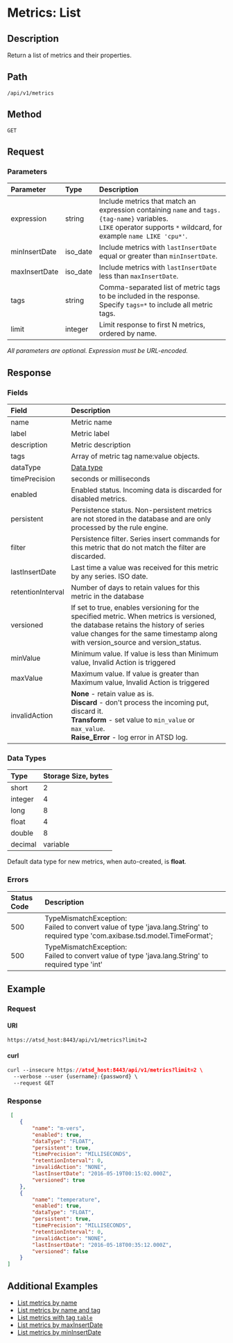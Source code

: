 # Metrics: List

## Description 

Return a list of metrics and their properties.

## Path

```
/api/v1/metrics
```

## Method

```
GET 
```

## Request

### Parameters

|**Parameter**|**Type**|**Description**|
|:---|:---|:---|
|expression|string|Include metrics that match an expression containing `name` and `tags.{tag-name}` variables. <br>`LIKE` operator supports `*` wildcard, for example `name LIKE 'cpu*'`.|
|minInsertDate|iso_date|Include metrics with `lastInsertDate` equal or greater than `minInsertDate`.|
|maxInsertDate|iso_date|Include metrics with `lastInsertDate` less than `maxInsertDate`.|
|tags|string|Comma-separated list of metric tags to be included in the response.<br>Specify `tags=*` to include all metric tags.|
|limit|integer|Limit response to first N metrics, ordered by name.|

_All parameters are optional. Expression must be URL-encoded._

## Response 

### Fields

|**Field**|**Description**|
|:---|:---|
|name|Metric name|
|label|Metric label|
|description |Metric description|
|tags|Array of metric tag name:value objects.|
|dataType|[Data type](#data-types)|
|timePrecision|seconds or milliseconds|
|enabled|Enabled status. Incoming data is discarded for disabled metrics.|
|persistent |Persistence status. Non-persistent metrics are not stored in the database and are only processed by the rule engine.|
|filter |Persistence filter. Series insert commands for this metric that do not match the filter are discarded.|
|lastInsertDate|Last time a value was received for this metric by any series. ISO date.|
|retentionInterval|Number of days to retain values for this metric in the database|
|versioned| If set to true, enables versioning for the specified metric. When metrics is versioned, the database retains the history of series value changes for the same timestamp along with version_source and version_status.|
|minValue|Minimum value. If value is less than Minimum value, Invalid Action is triggered|
|maxValue|Maximum value. If value is greater than Maximum value, Invalid Action is triggered|
|invalidAction |**None** - retain value as is. <br>**Discard** - don't process the incoming put, discard it.<br>**Transform** - set value to `min_value` or `max_value`.<br>**Raise_Error** - log error in ATSD log.|



### Data Types

|**Type**|**Storage Size, bytes**|
|:---|:---|
|short|2|
|integer|4|
|long|8|
|float|4|
|double|8|
|decimal|variable|

Default data type for new metrics, when auto-created, is **float**. 

### Errors

|  Status Code  |  Description  |
|:---------------|:---------------|
| 500 |TypeMismatchException: <br>Failed to convert value of type 'java.lang.String' to required type 'com.axibase.tsd.model.TimeFormat';|
| 500 |TypeMismatchException: <br>Failed to convert value of type 'java.lang.String' to required type 'int'|

## Example 

### Request

#### URI

```
https://atsd_host:8443/api/v1/metrics?limit=2
```

#### curl

```css
curl --insecure https://atsd_host:8443/api/v1/metrics?limit=2 \
  --verbose --user {username}:{password} \
  --request GET
```

### Response

```json
 [
    {
        "name": "m-vers",
        "enabled": true,
        "dataType": "FLOAT",
        "persistent": true,
        "timePrecision": "MILLISECONDS",
        "retentionInterval": 0,
        "invalidAction": "NONE",
        "lastInsertDate": "2016-05-19T00:15:02.000Z",
        "versioned": true
    },
    {
        "name": "temperature",
        "enabled": true,
        "dataType": "FLOAT",
        "persistent": true,
        "timePrecision": "MILLISECONDS",
        "retentionInterval": 0,
        "invalidAction": "NONE",
        "lastInsertDate": "2016-05-18T00:35:12.000Z",        
        "versioned": false
    }
]
```

## Additional Examples
* [List metrics by name](https://github.com/axibase/atsd-docs/blob/master/api/meta/examples/list-metrics-by-name.md)
* [List metrics by name and tag](https://github.com/axibase/atsd-docs/blob/master/api/meta/examples/list-metrics-by-name-and-tag.md)
* [List metrics with tag `table`](https://github.com/axibase/atsd-docs/blob/master/api/meta/examples/list-metrics-with-tag-table.md)
* [List metrics by maxInsertDate](https://github.com/axibase/atsd-docs/blob/master/api/meta/examples/list-metrics-by-maxinserttime.md)
* [List metrics by minInsertDate](https://github.com/axibase/atsd-docs/blob/master/api/meta/examples/list-metrics-by-mininserttime.md)




